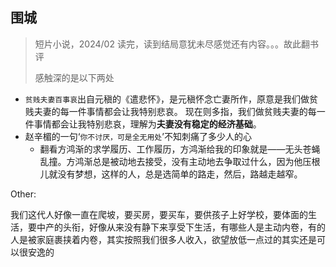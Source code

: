 ## 围城

> 短片小说，2024/02 读完，读到结局意犹未尽感觉还有内容。。。故此翻书评
>
> 感触深的是以下两处

* `贫贱夫妻百事哀`出自元稹的《遣悲怀》，是元稹怀念亡妻所作，原意是我们做贫贱夫妻的每一件事情都会让我特别悲哀。 现在则多指，我们做贫贱夫妻的每一件事情都会让我特别悲哀，理解为**夫妻没有稳定的经济基础**。
* 赵辛楣的一句‘`你不讨厌，可是全无用处`’不知刺痛了多少人的心
  * 翻看方鸿渐的求学履历、工作履历，方鸿渐给我的印象就是——无头苍蝇乱撞。方鸿渐总是被动地去接受，没有主动地去争取过什么，因为他压根儿就没有梦想，这样的人，总是选简单的路走，然后，路越走越窄。









Other:

我们这代人好像一直在爬坡，要买房，要买车，要供孩子上好学校，要体面的生活，要中产的头衔，好像从来没有静下来享受下生活，有哪些人是主动内卷，有的人是被家庭裹挟着内卷，其实按照我们很多人收入，欲望放低一点过的其实还是可以很安逸的